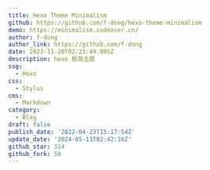 ```yaml
---
title: Hexo Theme Minimalism
github: https://github.com/f-dong/hexo-theme-minimalism
demo: https://minimalism.codeover.cn/
author: f-dong
author_link: https://github.com/f-dong
date: 2023-11-28T02:23:49.005Z
description: hexo 极简主题
ssg:
  - Hexo
css:
  - Stylus
cms:
  - Markdown
category:
  - Blog
draft: false
publish_date: '2022-04-23T15:17:54Z'
update_date: '2024-05-13T02:42:16Z'
github_star: 314
github_fork: 58
---
```

